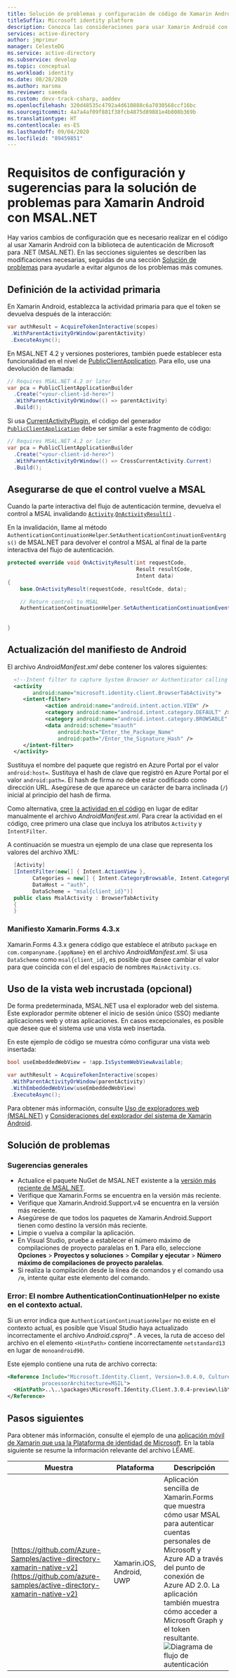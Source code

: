 ```yaml
---
title: Solución de problemas y configuración de código de Xamarin Android (MSAL.NET) | Azure
titleSuffix: Microsoft identity platform
description: Conozca las consideraciones para usar Xamarin Android con la Biblioteca de autenticación de Microsoft para .NET (MSAL.NET).
services: active-directory
author: jmprieur
manager: CelesteDG
ms.service: active-directory
ms.subservice: develop
ms.topic: conceptual
ms.workload: identity
ms.date: 08/28/2020
ms.author: marsma
ms.reviewer: saeeda
ms.custom: devx-track-csharp, aaddev
ms.openlocfilehash: 320d48535c4792a4d610888c6a7030568ccf16bc
ms.sourcegitcommit: 4a7a4af09f881f38fcb4875d89881e4b808b369b
ms.translationtype: HT
ms.contentlocale: es-ES
ms.lasthandoff: 09/04/2020
ms.locfileid: "89459851"
---
```

# <a name="configuration-requirements-and-troubleshooting-tips-for-xamarin-android-with-msalnet"></a>Requisitos de configuración y sugerencias para la solución de problemas para Xamarin Android con MSAL.NET

Hay varios cambios de configuración que es necesario realizar en el código al usar Xamarin Android con la biblioteca de autenticación de Microsoft para .NET (MSAL.NET). En las secciones siguientes se describen las modificaciones necesarias, seguidas de una sección [Solución de problemas](#troubleshooting) para ayudarle a evitar algunos de los problemas más comunes.

## <a name="set-the-parent-activity"></a>Definición de la actividad primaria

En Xamarin Android, establezca la actividad primaria para que el token se devuelva después de la interacción:

```csharp
var authResult = AcquireTokenInteractive(scopes)
 .WithParentActivityOrWindow(parentActivity)
 .ExecuteAsync();
```

En MSAL.NET 4.2 y versiones posteriores, también puede establecer esta funcionalidad en el nivel de [PublicClientApplication][PublicClientApplication]. Para ello, use una devolución de llamada:

```csharp
// Requires MSAL.NET 4.2 or later
var pca = PublicClientApplicationBuilder
  .Create("<your-client-id-here>")
  .WithParentActivityOrWindow(() => parentActivity)
  .Build();
```

Si usa [CurrentActivityPlugin](https://github.com/jamesmontemagno/CurrentActivityPlugin), el código del generador [`PublicClientApplication`][PublicClientApplication] debe ser similar a este fragmento de código:

```csharp
// Requires MSAL.NET 4.2 or later
var pca = PublicClientApplicationBuilder
  .Create("<your-client-id-here>")
  .WithParentActivityOrWindow(() => CrossCurrentActivity.Current)
  .Build();
```

## <a name="ensure-that-control-returns-to-msal"></a>Asegurarse de que el control vuelve a MSAL

Cuando la parte interactiva del flujo de autenticación termine, devuelva el control a MSAL invalidando [`Activity`][Activity].[`OnActivityResult()`][OnActivityResult] .

En la invalidación, llame al método `AuthenticationContinuationHelper`.`SetAuthenticationContinuationEventArgs()` de MSAL.NET para devolver el control a MSAL al final de la parte interactiva del flujo de autenticación.

```csharp
protected override void OnActivityResult(int requestCode,
                                         Result resultCode,
                                         Intent data)
{
    base.OnActivityResult(requestCode, resultCode, data);

    // Return control to MSAL
    AuthenticationContinuationHelper.SetAuthenticationContinuationEventArgs(requestCode,
                                                                            resultCode,
                                                                            data);
}
```

## <a name="update-the-android-manifest"></a>Actualización del manifiesto de Android

El archivo *AndroidManifest.xml* debe contener los valores siguientes:

```XML
  <!--Intent filter to capture System Browser or Authenticator calling back to our app after sign-in-->
  <activity
        android:name="microsoft.identity.client.BrowserTabActivity">
     <intent-filter>
            <action android:name="android.intent.action.VIEW" />
            <category android:name="android.intent.category.DEFAULT" />
            <category android:name="android.intent.category.BROWSABLE" />
            <data android:scheme="msauth"
                android:host="Enter_the_Package_Name"
                android:path="/Enter_the_Signature_Hash" />
     </intent-filter>
  </activity>
```

Sustituya el nombre del paquete que registró en Azure Portal por el valor `android:host=`. Sustituya el hash de clave que registró en Azure Portal por el valor `android:path=`. El hash de firma *no* debe estar codificado como dirección URL. Asegúrese de que aparece un carácter de barra inclinada (`/`) inicial al principio del hash de firma.

Como alternativa, [cree la actividad en el código](/xamarin/android/platform/android-manifest#the-basics) en lugar de editar manualmente el archivo *AndroidManifest.xml*. Para crear la actividad en el código, cree primero una clase que incluya los atributos `Activity` y `IntentFilter`.

A continuación se muestra un ejemplo de una clase que representa los valores del archivo XML:

```csharp
  [Activity]
  [IntentFilter(new[] { Intent.ActionView },
        Categories = new[] { Intent.CategoryBrowsable, Intent.CategoryDefault },
        DataHost = "auth",
        DataScheme = "msal{client_id}")]
  public class MsalActivity : BrowserTabActivity
  {
  }
```

### <a name="xamarinforms-43x-manifest"></a>Manifiesto Xamarin.Forms 4.3.x

Xamarin.Forms 4.3.x genera código que establece el atributo `package` en `com.companyname.{appName}` en el archivo *AndroidManifest.xml*. Si usa `DataScheme` como `msal{client_id}`, es posible que desee cambiar el valor para que coincida con el del espacio de nombres `MainActivity.cs`.

## <a name="use-the-embedded-web-view-optional"></a>Uso de la vista web incrustada (opcional)

De forma predeterminada, MSAL.NET usa el explorador web del sistema. Este explorador permite obtener el inicio de sesión único (SSO) mediante aplicaciones web y otras aplicaciones. En casos excepcionales, es posible que desee que el sistema use una vista web insertada.

En este ejemplo de código se muestra cómo configurar una vista web insertada:

```csharp
bool useEmbeddedWebView = !app.IsSystemWebViewAvailable;

var authResult = AcquireTokenInteractive(scopes)
 .WithParentActivityOrWindow(parentActivity)
 .WithEmbeddedWebView(useEmbeddedWebView)
 .ExecuteAsync();
```

Para obtener más información, consulte [Uso de exploradores web (MSAL.NET)](msal-net-web-browsers.md) y [Consideraciones del explorador del sistema de Xamarin Android](msal-net-system-browser-android-considerations.md).

## <a name="troubleshooting"></a>Solución de problemas

### <a name="general-tips"></a>Sugerencias generales

- Actualice el paquete NuGet de MSAL.NET existente a la [versión más reciente de MSAL.NET](https://www.nuget.org/packages/Microsoft.Identity.Client/).
- Verifique que Xamarin.Forms se encuentra en la versión más reciente.
- Verifique que Xamarin.Android.Support.v4 se encuentra en la versión más reciente.
- Asegúrese de que todos los paquetes de Xamarin.Android.Support tienen como destino la versión más reciente.
- Limpie o vuelva a compilar la aplicación.
- En Visual Studio, pruebe a establecer el número máximo de compilaciones de proyecto paralelas en **1**. Para ello, seleccione **Opciones** > **Proyectos y soluciones** > **Compilar y ejecutar** > **Número máximo de compilaciones de proyecto paralelas**.
- Si realiza la compilación desde la línea de comandos y el comando usa `/m`, intente quitar este elemento del comando.

### <a name="error-the-name-authenticationcontinuationhelper-doesnt-exist-in-the-current-context"></a>Error: El nombre AuthenticationContinuationHelper no existe en el contexto actual.

Si un error indica que `AuthenticationContinuationHelper` no existe en el contexto actual, es posible que Visual Studio haya actualizado incorrectamente el archivo *Android.csproj\** . A veces, la ruta de acceso del archivo en el elemento `<HintPath>` contiene incorrectamente `netstandard13` en lugar de `monoandroid90`.

Este ejemplo contiene una ruta de archivo correcta:

```xml
<Reference Include="Microsoft.Identity.Client, Version=3.0.4.0, Culture=neutral, PublicKeyToken=0a613f4dd989e8ae,
           processorArchitecture=MSIL">
  <HintPath>..\..\packages\Microsoft.Identity.Client.3.0.4-preview\lib\monoandroid90\Microsoft.Identity.Client.dll</HintPath>
</Reference>
```

## <a name="next-steps"></a>Pasos siguientes

Para obtener más información, consulte el ejemplo de una [aplicación móvil de Xamarin que usa la Plataforma de identidad de Microsoft](https://github.com/azure-samples/active-directory-xamarin-native-v2#android-specific-considerations). En la tabla siguiente se resume la información relevante del archivo LÉAME.

| Muestra | Plataforma | Descripción |
| ------ | -------- | ----------- |
|[https://github.com/Azure-Samples/active-directory-xamarin-native-v2](https://github.com/azure-samples/active-directory-xamarin-native-v2) | Xamarin.iOS, Android, UWP | Aplicación sencilla de Xamarin.Forms que muestra cómo usar MSAL para autenticar cuentas personales de Microsoft y Azure AD a través del punto de conexión de Azure AD 2.0. La aplicación también muestra cómo acceder a Microsoft Graph y el token resultante. <br>![Diagrama de flujo de autenticación](media/msal-net-xamarin-android-considerations/topology.png) |

<!-- REF LINKS -->
[PublicClientApplication]: /dotnet/api/microsoft.identity.client.publicclientapplication
[OnActivityResult]: /dotnet/api/android.app.activity.onactivityresult
[Activity]: /dotnet/api/android.app.activity
